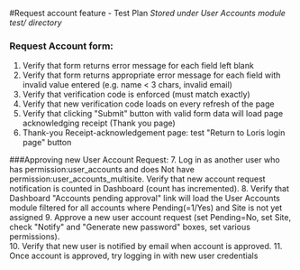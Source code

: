 #Request account feature - Test Plan 
*Stored under User Accounts module test/ directory*
 
### Request Account form: 
1. Verify that form returns error message for each field left blank
2. Verify that form returns appropriate error message for each field with invalid value entered (e.g. name < 3 chars, invalid email)
3. Verify that verification code is enforced (must match exactly)
4. Verify that new verification code loads on every refresh of the page
5. Verify that clicking "Submit" button with valid form data will load page acknowledging receipt (Thank you page)
6. Thank-you Receipt-acknowledgement page:  test "Return to Loris login page" button
	
###Approving new User Account Request:
7. Log in as another user who has permission:user_accounts and does Not have permission:user_accounts_multisite.  Verify that new account request notification is counted in Dashboard (count has incremented).
8. Verify that Dashboard "Accounts pending approval" link will load the User Accounts module filtered for all accounts where Pending(=1/Yes) and Site is not yet assigned
9. Approve a new user account request (set Pending=No, set Site, check "Notify" and "Generate new password" boxes, set various permissions).  
10. Verify that new user is notified by email when account is approved.
11. Once account is approved, try logging in with new user credentials
